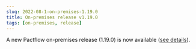```yaml
---
slug: 2022-08-1-on-premises-1.19.0
title: On-premises release v1.19.0
tags: [on-premises, release]
---
```


A new Pactflow on-premises release (1.19.0) is now available ([see details](https://docs.pactflow.io/docs/on-premises/releases/1.19.0)).
